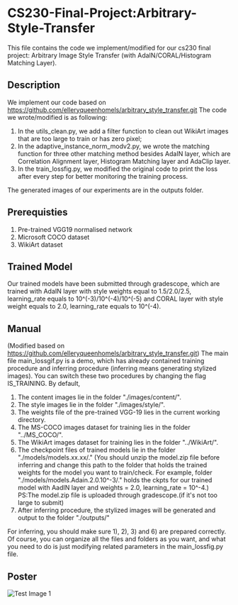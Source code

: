 # CS230-Final-Project:Arbitrary-Style-Transfer 
This file contains the code we implement/modified for our cs230 final project: Arbitrary Image Style Transfer (with AdaIN/CORAL/Histogram Matching Layer).

## Description
We implement our code based on https://github.com/elleryqueenhomels/arbitrary_style_transfer.git The code we wrote/modified is as following:
1) In the utils_clean.py, we add a filter function to clean out WikiArt images that are too large to train or has zero pixel;
2) In the adaptive_instance_norm_modv2.py, we wrote the matching function for three other matching method besides AdaIN layer, which are Correlation Alignment layer, Histogram Matching layer and AdaClip layer.
3) In the train_lossfig.py, we modified the original code to print the loss after every step for better monitoring the training process. 

The generated images of our experiments are in the outputs folder. 

## Prerequisties
1) Pre-trained VGG19 normalised network
2) Microsoft COCO dataset
3) WikiArt dataset

## Trained Model
Our trained models have been submitted through gradescope, which are trained with AdaIN layer with style weights equal to 1.5/2.0/2.5, learning_rate equals to 10^(-3)/10^(-4)/10^(-5) and CORAL layer with style weight equals to 2.0, learning_rate equals to 10^(-4).

## Manual
(Modified based on https://github.com/elleryqueenhomels/arbitrary_style_transfer.git)
The main file main_lossgif.py is a demo, which has already contained training procedure and inferring procedure (inferring means generating stylized images).
You can switch these two procedures by changing the flag IS_TRAINING.
By default,
1) The content images lie in the folder "./images/content/".
2) The style images lie in the folder "./images/style/".
3) The weights file of the pre-trained VGG-19 lies in the current working directory.
4) The MS-COCO images dataset for training lies in the folder "../MS_COCO/".
5) The WikiArt images dataset for training lies in the folder "../WikiArt/". 
6) The checkpoint files of trained models lie in the folder "./models/models.xx.xx/." (You should unzip the model.zip file before inferring and change this path to the folder that holds the trained weights for the model you want to train/check. For example, folder "./models/models.Adain.2.0.10^-3/." holds the ckpts for our trained model with AadIN layer and weights = 2.0, learning_rate = 10^-4.)
PS:The model.zip file is uploaded through gradescope.(if it's not too large to submit)
7) After inferring procedure, the stylized images will be generated and output to the folder "./outputs/"

For inferring, you should make sure 1), 2), 3) and 6) are prepared correctly.
Of course, you can organize all the files and folders as you want, and what you need to do is just modifying related parameters in the main_lossfig.py file.

## Poster
![Test Image 1](https://https://github.com/Sinba7/CS230-Final-Project-Arbitrary-Style-Transfer/image/Arbitrary_Neutral_Style_Transfer_Poster.png)

